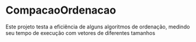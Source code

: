 # CompacaoOrdenacao
Este projeto testa a eficiência de alguns algoritmos de ordenação, medindo seu tempo de execução com vetores de diferentes tamanhos
